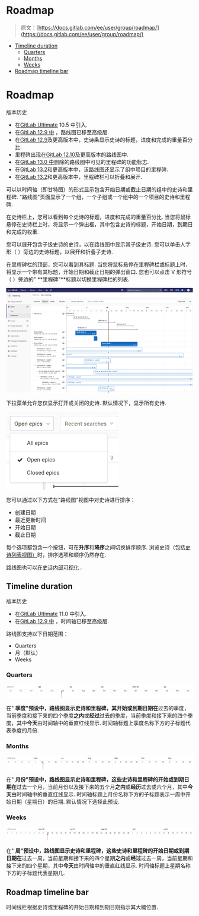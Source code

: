 # Roadmap

> 原文：[https://docs.gitlab.com/ee/user/group/roadmap/](https://docs.gitlab.com/ee/user/group/roadmap/)

*   [Timeline duration](#timeline-duration)
    *   [Quarters](#quarters)
    *   [Months](#months)
    *   [Weeks](#weeks)
*   [Roadmap timeline bar](#roadmap-timeline-bar)

# Roadmap[](#roadmap-premium "Permalink")

版本历史

*   在[GitLab Ultimate](https://about.gitlab.com/pricing/) 10.5 中引入.
*   在[GitLab 12.9 中](https://gitlab.com/gitlab-org/gitlab/-/issues/198062) ，路线图已移至高级层.
*   在[GitLab 12.9](https://gitlab.com/gitlab-org/gitlab/-/issues/5164)及更高版本中，史诗条显示史诗的标题，进度和完成的重量百分比.
*   里程碑出现在[GitLab 12.10](https://gitlab.com/gitlab-org/gitlab/-/issues/6802)及更高版本的路线图中.
*   在[GitLab 13.0 中](https://gitlab.com/gitlab-org/gitlab/-/merge_requests/29641)删除的路线图中可见的里程碑的功能标志.
*   在[GitLab 13.2](https://gitlab.com/gitlab-org/gitlab/-/issues/214375)和更高版本中，该路线图还显示了组中项目的里程碑.
*   在[GitLab 13.2](https://gitlab.com/gitlab-org/gitlab/-/issues/212494)和更高版本中，里程碑栏可以折叠和展开.

可以以时间轴（即甘特图）的形式显示包含开始日期或截止日期的组中的史诗和里程碑. "路线图"页面显示了一个组，一个子组或一个组中的一个项目的史诗和里程碑.

在史诗栏上，您可以看到每个史诗的标题，进度和完成的重量百分比. 当您将鼠标悬停在史诗栏上时，将显示一个弹出框，其中包含史诗的标题，开始日期，到期日和完成的权重.

您可以展开包含子级史诗的史诗，以在路线图中显示其子级史诗. 您可以单击人字形（ ）旁边的史诗标题，以展开和折叠子史诗.

在里程碑栏的顶部，您可以看到其标题. 当您将鼠标悬停在里程碑栏或标题上时，将显示一个带有其标题，开始日期和截止日期的弹出窗口. 您也可以点击 V 形符号（ ）旁边的" **里程碑"**标题以切换里程碑栏的列表.

[![roadmap view](img/b44c56313892b2d78da86b3f64519a98.png)](img/roadmap_view_v13_2.png)

下拉菜单允许您仅显示打开或关闭的史诗. 默认情况下，显示所有史诗.

[![epics state dropdown](img/9fa8173be554c09a1397ae7e064f24e5.png)](img/epics_state_dropdown_v12_10.png)

您可以通过以下方式在"路线图"视图中对史诗进行排序：

*   创建日期
*   最近更新时间
*   开始日期
*   截止日期

每个选项都包含一个按钮，可在**升序**和**降序**之间切换排序顺序. 浏览史诗（包括[史诗列表视图）](../epics/index.html)时，排序选项和顺序仍然存在.

路线图也可以[在史诗内部可视化](../epics/index.html#roadmap-in-epics) .

## Timeline duration[](#timeline-duration "Permalink")

版本历史

*   在[GitLab Ultimate](https://about.gitlab.com/pricing/) 11.0 中引入.
*   在[GitLab 12.9 中](https://gitlab.com/gitlab-org/gitlab/-/issues/198062) ，时间轴已移至高级层.

路线图支持以下日期范围：

*   Quarters
*   月（默认）
*   Weeks

### Quarters[](#quarters "Permalink")

[![roadmap date range in quarters](img/ecb561241f5fcf0f0695ee4e29069b11.png)](img/roadmap_timeline_quarters.png)

在" **季度"**预设中，路线图显示史诗和里程碑，其开始或到期日期**在**过去的季度，当前季度和接下来的四个季度**之内**或**经过**过去的季度，当前季度和接下来的四个季度，其中**今天**由时间轴中的垂直红线显示. 时间轴标题上季度名称下方的子标题代表季度的月份.

### Months[](#months "Permalink")

[![roadmap date range in months](img/e255c03f63cd814a974b54b2a9eb6b02.png)](img/roadmap_timeline_months.png)

在" **月份"**预设中，路线图显示史诗和里程碑，这些史诗和里程碑的开始或到期日期**在**过去一个月，当前月份以及接下来的五个月**之内**或**经历**过去或六个月，其中**今天**由时间轴中的垂直红线显示. 时间轴标题上月份名称下方的子标题表示一周中开始日期（星期日）的日期. 默认情况下选择此预设.

### Weeks[](#weeks "Permalink")

[![roadmap date range in weeks](img/26b5d3ef6b515c199d6c860ac62a4671.png)](img/roadmap_timeline_weeks.png)

在" **周"**预设中，路线图显示史诗和里程碑，这些史诗和里程碑的开始日期或到期日期**在**过去一周，当前星期和接下来的四个星期**之内**或**经过**过去一周，当前星期和接下来的四个星期，其中**今天**由时间轴中的垂直红线显示. 时间轴标题上星期名称下方的子标题代表星期几.

## Roadmap timeline bar[](#roadmap-timeline-bar "Permalink")

时间线栏根据史诗或里程碑的开始日期和到期日期指示其大概位置.